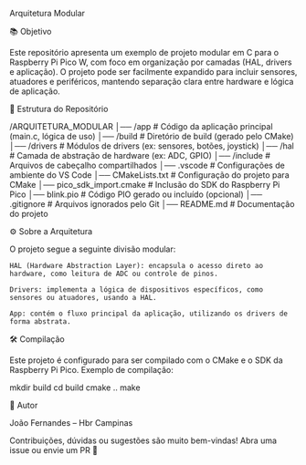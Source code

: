 Arquitetura Modular

📚 Objetivo

Este repositório apresenta um exemplo de projeto modular em C para o Raspberry Pi Pico W, com foco em organização por camadas (HAL, drivers e aplicação). O projeto pode ser facilmente expandido para incluir sensores, atuadores e periféricos, mantendo separação clara entre hardware e lógica de aplicação.

📂 Estrutura do Repositório

/ARQUITETURA_MODULAR
│── /app               # Código da aplicação principal (main.c, lógica de uso)
│── /build             # Diretório de build (gerado pelo CMake)
│── /drivers           # Módulos de drivers (ex: sensores, botões, joystick)
│── /hal               # Camada de abstração de hardware (ex: ADC, GPIO)
│── /include           # Arquivos de cabeçalho compartilhados
│── .vscode            # Configurações de ambiente do VS Code
│── CMakeLists.txt     # Configuração do projeto para CMake
│── pico_sdk_import.cmake # Inclusão do SDK do Raspberry Pi Pico
│── blink.pio          # Código PIO gerado ou incluído (opcional)
│── .gitignore         # Arquivos ignorados pelo Git
│── README.md          # Documentação do projeto

⚙️ Sobre a Arquitetura

O projeto segue a seguinte divisão modular:

    HAL (Hardware Abstraction Layer): encapsula o acesso direto ao hardware, como leitura de ADC ou controle de pinos.

    Drivers: implementa a lógica de dispositivos específicos, como sensores ou atuadores, usando a HAL.

    App: contém o fluxo principal da aplicação, utilizando os drivers de forma abstrata.

🛠️ Compilação

Este projeto é configurado para ser compilado com o CMake e o SDK da Raspberry Pi Pico.
Exemplo de compilação:

mkdir build
cd build
cmake ..
make

👤 Autor

João Fernandes – Hbr Campinas

Contribuições, dúvidas ou sugestões são muito bem-vindas! Abra uma issue ou envie um PR 🚀